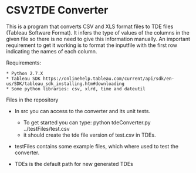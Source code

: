 # CSV2TDE Converter

This is a program that converts CSV and XLS format files to TDE files (Tableau Software Format). It infers the type of values of the columns in the given file so there is no need to give this information manually. An important requirement to get it working is to format the inputfile with the first row indicating the names of each column.

Requirements:

	* Python 2.7.X
	* Tableau SDK https://onlinehelp.tableau.com/current/api/sdk/en-us/SDK/tableau_sdk_installing.htm#downloading
	* Some python libraries: csv, xlrd, time and dateutil

Files in the repository

* In src you can access to the converter and its unit tests.

	- To get started you can type: 
		python tdeConverter.py ../testFiles/test.csv
	- it should create the tde file version of test.csv in TDEs.

* testFiles contains some example files, which where used to test the converter.

* TDEs is the default path for new generated TDEs
